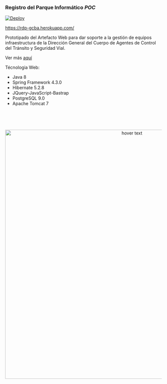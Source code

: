 ### Registro del Parque Informático *POC*

[![Deploy](https://www.herokucdn.com/deploy/button.png)](https://heroku.com/deploy)

https://rdp-gcba.herokuapp.com/ 

Prototipado del Artefacto Web para dar soporte a la gestión de equipos infraestructura
de la Dirección General del Cuerpo de Agentes de Control del Tránsito y Seguridad Vial.

Ver más [aquí](https://github.com/maximilianoPizarro/rdp-gcba/blob/master/Registro%20del%20Parque%20Inform%C3%A1tico.pdf)

Técnologia Web:
- Java 8
- Spring Framework 4.3.0
- Hibernate 5.2.8
- JQuery-JavaScript-Bastrap
- PostgreSQL 9.0
- Apache Tomcat 7
&nbsp;

&nbsp;

&nbsp;
<p align="center">
  <img src="https://raw.githubusercontent.com/maximilianoPizarro/sugpa/master/screensMaqueta/1 - Iniciar sesión.jpg" width="800" title="hover text">
</p>  
